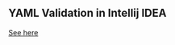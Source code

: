 ## YAML Validation in Intellij IDEA

[See here](../../design/design/yaml-validation/yaml-intellij-setup.md)